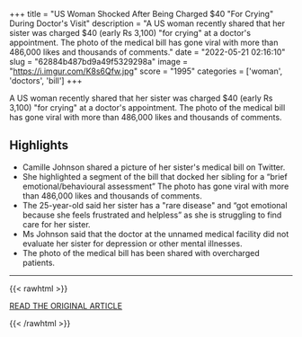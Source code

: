 +++
title = "US Woman Shocked After Being Charged $40 \"For Crying\" During Doctor's Visit"
description = "A US woman recently shared that her sister was charged $40 (early Rs 3,100) \"for crying\" at a doctor's appointment. The photo of the medical bill has gone viral with more than 486,000 likes and thousands of comments."
date = "2022-05-21 02:16:10"
slug = "62884b487bd9a49f5329298a"
image = "https://i.imgur.com/K8s6Qfw.jpg"
score = "1995"
categories = ['woman', 'doctors', 'bill']
+++

A US woman recently shared that her sister was charged $40 (early Rs 3,100) \"for crying\" at a doctor's appointment. The photo of the medical bill has gone viral with more than 486,000 likes and thousands of comments.

## Highlights

- Camille Johnson shared a picture of her sister's medical bill on Twitter.
- She highlighted a segment of the bill that docked her sibling for a “brief emotional/behavioural assessment” The photo has gone viral with more than 486,000 likes and thousands of comments.
- The 25-year-old said her sister has a "rare disease" and “got emotional because she feels frustrated and helpless” as she is struggling to find care for her sister.
- Ms Johnson said that the doctor at the unnamed medical facility did not evaluate her sister for depression or other mental illnesses.
- The photo of the medical bill has been shared with overcharged patients.

---

{{< rawhtml >}}
  <p class="article-category">
    <a target="_blank" href="https://www.ndtv.com/offbeat/us-woman-shocked-after-being-charged-40-for-crying-during-doctors-visit-2990047">READ THE ORIGINAL ARTICLE</a>
  </p>
{{< /rawhtml >}}
